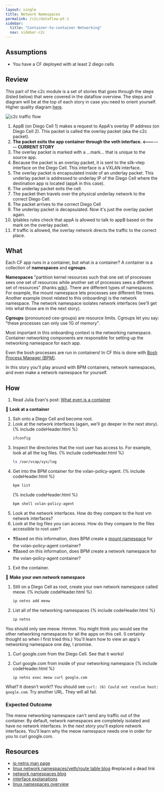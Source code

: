 ```yaml
---
layout: single
title: Network Namespaces
permalink: /c2c/dataflow-pt-1
sidebar:
  title: "Container-to-container Networking"
  nav: sidebar-c2c
---
```


## Assumptions
- You have a CF deployed with at least 2 diego cells

## Review
This part of the c2c module is a set of stories that goes through the steps
(listed below) that were covered in the dataflow overview.  The steps and
diagram will be at the top of each story in case you need to orient yourself.
Higher quality diagram
[here](https://storage.googleapis.com/cf-networking-onboarding-images/c2c-data-plane.png).

![c2c traffic flow](https://storage.googleapis.com/cf-networking-onboarding-images/overlay-underlay-silk-network.png)

1. AppB (on Diego Cell 1) makes a request to AppA's overlay IP address (on
   Diego Cell 2). This packet is called the overlay packet (aka the c2c
   packet).
1. **The packet exits the app container through the veth interface. <-------
   CURRENT STORY**
1. The overlay packet is marked with a ...mark... that is unique to the source
   app.
1. Because the packet is an overlay packet, it is sent to the silk-vtep
   interface on the Diego Cell. This interface is a VXLAN interface.
1. The overlay packet is encapsulated inside of an underlay packet. This
   underlay packet is addressed to underlay IP of the Diego Cell where the
   destination app is located (appA in this case).
1. The underlay packet exits the cell.
1. The packet then travels over the physical underlay network to the correct
   Diego Cell.
1. The packet arrives to the correct Diego Cell
1. The underlay packet is decapsulated. Now it's just the overlay packet again.
1. Iptables rules check that appA is allowed to talk to appB based on the mark
   on the overlay packet.
1. If traffic is allowed, the overlay network directs the traffic to the
   correct place.

## What
Each CF app runs in a container, but what *is* a container? A container is a
collection of **namespaces** and **cgroups**.

**Namespaces** "partition kernel resources such that one set of processes sees
one set of resources while another set of processes sees a different set of
resources" (thanks [wiki](https://en.wikipedia.org/wiki/Linux_namespaces)).
There are different types of namespaces. For example, the mount namespace lets
processes see different file trees. Another example (most related to this
onboarding) is the network namespace. The network namespace isolates network
interfaces (we'll get into what those are in the next story).

**Cgroups** (pronounced cee-groups) are resource limits. Cgroups let you say:
"these processes can only use 1G of memory".

Most important in this onboarding context is the networking namespace.
Container networking components are responsible for setting up the networking
namespace for each app.

Even the bosh processes are run in containers! In CF this is done with [Bosh
Process Manager (BPM)](https://github.com/cloudfoundry/bpm-release).

In this story you'll play around with BPM containers, network namespaces, and
even make a network namespace for yourself.

## How

1. Read Julia Evan's post: [What even is a
   container](https://jvns.ca/blog/2016/10/10/what-even-is-a-container/)

📝 **Look at a container**
1. Ssh onto a Diego Cell and become root.
1. Look at the network interfaces (again, we'll go deeper in the next story).
   {% include codeHeader.html %}
   ```bash
   ifconfig
   ```
1. Inspect the directories that the root user has access to. For example, look at all the log files.
   {% include codeHeader.html %}
   ```bash
   ls /var/vcap/sys/log
   ```
1. Get into the BPM container for the vxlan-policy-agent.
   {% include codeHeader.html %}
   ```bash
   bpm list
   ```
   {% include codeHeader.html %}
   ```bash
   bpm shell vxlan-policy-agent
   ```
1. Look at the network interfaces. How do they compare to the host vm network interfaces?
1. Look at the log files you can access. How do they compare to the files accessible to root user?
  * ❓Based on this information, does BPM create a [mount
    namespace](https://medium.com/@teddyking/linux-namespaces-850489d3ccf) for
    the vxlan-policy-agent container?
  * ❓Based on this information, does BPM create a network namespace for the
    vxlan-policy-agent container?
1. Exit the container.

📝 **Make your own network namespace**

1. Still on a Diego Cell as root, create your own network namespace called meow.
   {% include codeHeader.html %}
   ```bash
   ip netns add meow
   ```
1. List all of the networking namespaces
   {% include codeHeader.html %}
   ```bash
   ip netns
   ```
You should only see meow. Hmmm. You might think you would see the other
networking namespaces for all the apps on this cell. (I certainly thought so
when I first tried this.) You'll learn how to view an app's networking
namespace one day, I promise.

1. Curl google.com from the Diego Cell. See that it works!

1. Curl google.com from inside of your networking namespace
   {% include codeHeader.html %}
   ```bash
   ip netns exec meow curl google.com
   ```

What? It doesn't work!? You should see `curl: (6) Could not resolve host: google.com`. Try another URL. They will all fail.

### Expected Outcome
The meow networking namespace can't send any traffic out of the container. By
default, network namespaces are completely isolated and have no network
interfaces.  In the next story you'll explore network interfaces. You'll learn
why the meow namespace needs one in order for you to curl google.com.

## Resources
* [ip netns man page](http://man7.org/linux/man-pages/man8/ip-netns.8.html)
* [linux network namespaces/veth/route table blog](https://tanzu.vmware.com/developer/blog/a-container-is-a-linux-namespace-and-networking-basics/)  #replaced a dead link
* [network namespaces blog](https://blogs.igalia.com/dpino/2016/04/10/network-namespaces/)
* [interface explanations](https://www.computerhope.com/unix/uifconfi.htm)
* [linux namespaces overview](https://medium.com/@teddyking/linux-namespaces-850489d3ccf)
